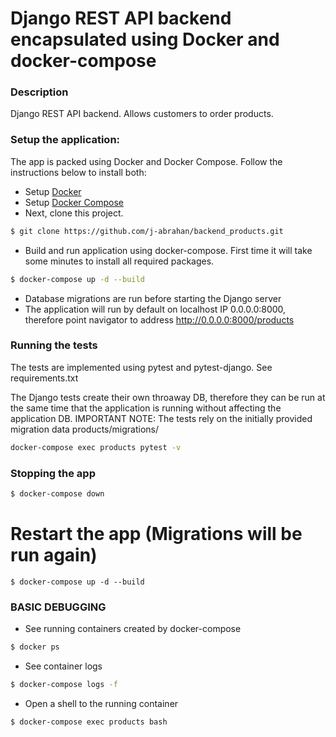 # Django REST API backend encapsulated using Docker and docker-compose

### Description
Django REST API backend. Allows customers to order products.

### Setup the application:
The app is packed using Docker and Docker Compose. Follow the instructions below to install both:
- Setup [Docker](https://docs.docker.com/install/)
- Setup [Docker Compose](https://docs.docker.com/compose/install/)
- Next, clone this project.

``` bash
$ git clone https://github.com/j-abrahan/backend_products.git
```

- Build and run application using docker-compose. First time it will take some minutes to install all required packages.

``` bash
$ docker-compose up -d --build
```

- Database migrations are run before starting the Django server
- The application will run by default on localhost IP 0.0.0.0:8000, therefore point navigator to address http://0.0.0.0:8000/products

### Running the tests
The tests are implemented using pytest and pytest-django. See requirements.txt

The Django tests create their own throaway DB, therefore they can be run at the same time that the application is running without
affecting the application DB.
IMPORTANT NOTE: The tests rely on the initially provided migration data products/migrations/

``` bash
docker-compose exec products pytest -v
```

### Stopping the app

``` bash
$ docker-compose down
```

# Restart the app (Migrations will be run again)

```
$ docker-compose up -d --build
```

### BASIC DEBUGGING

- See running containers created by docker-compose
``` bash
$ docker ps
```

- See container logs

``` bash
$ docker-compose logs -f
```

- Open a shell to the running container

``` bash
$ docker-compose exec products bash
```
